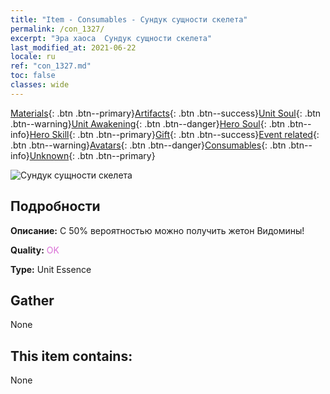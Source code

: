 ```yaml
---
title: "Item - Consumables - Сундук сущности скелета"
permalink: /con_1327/
excerpt: "Эра хаоса  Сундук сущности скелета"
last_modified_at: 2021-06-22
locale: ru
ref: "con_1327.md"
toc: false
classes: wide
---
```

 [Materials](/ItemsRU/){: .btn .btn--primary}[Artifacts](/ItemsRU/Artifacts/){: .btn .btn--success}[Unit Soul](/ItemsRU/UnitSoul/){: .btn .btn--warning}[Unit Awakening](/ItemsRU/UnitAwakening/){: .btn .btn--danger}[Hero Soul](/ItemsRU/HeroSoul/){: .btn .btn--info}[Hero Skill](/ItemsRU/HeroSkill/){: .btn .btn--primary}[Gift](/ItemsRU/Gift/){: .btn .btn--success}[Event related](/ItemsRU/Events/){: .btn .btn--warning}[Avatars](/ItemsRU/Avatars/){: .btn .btn--danger}[Consumables](/ItemsRU/Consumables/){: .btn .btn--info}[Unknown](/ItemsRU/Unknown/){: .btn .btn--primary}

 ![Сундук сущности скелета](/images/t/i_906004.png)

## Подробности
 **Описание:** С 50% вероятностью можно получить жетон Видомины!

 **Quality:** <span style="color: #DA70D6">OK</span>

 **Type:** Unit Essence

## Gather

  None

## This item contains:

  None

